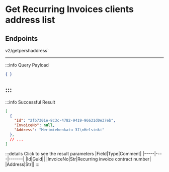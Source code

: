 # Get Recurring Invoices clients address list

## Endpoints

<!--@include: @/dist/md/api_url.md-->v2/getpershaddress`

---
:::info Query Payload
```json
{ }
```
:::
---
:::info Successful Result
```json
[
  {
    "Id": "2fb7301e-8c3c-4782-9419-96631d0e37eb",
    "InvoiceNo": null,
    "Address": "Merimiehenkatu 31\nHelsinki"
  },
  // ...
]
```

:::details Click to see the result parameters
|Field|Type|Comment|
|-----|----|-------|
|Id|Guid||
|InvoiceNo|Str|Recurring invoice contract number|
|Address|Str||
:::